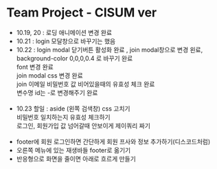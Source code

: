 # Team Project - CISUM ver

- 10.19, 20 : 로딩 애니메이션 변경 완료
- 10.21 : login 모달창으로 바꾸기는 했음
- 10.22 : login modal 닫기버튼 활성화 완료 , join modal창으로 변경 왼료,  
   background-color 0,0,0,0.4 로 바꾸기 완료  
   font 변경 완료  
   join modal css 변경 완료  
   join 이메일 비밀번호 값 비어있을때의 유효성 체크 완료  
   변수명 id는 -로 변경해주기 완료  
  <br/>
- 10.23 할일 : aside (왼쪽 검색창) css 고치기  
   비밀번호 일치하는지 유효성 체크하기  
   로그인, 회원가입 값 넘어갈때 안보이게 제이쿼리 짜기  
  <br/>
- footer에 회원 로그인하면 간단하게 회원 프사와 정보 추가하기(디스코드처럼)
- 오른쪽 메뉴에 있는 재생바들 footer로 옮기기
- 반응형으로 화면을 줄이면 아래로 흐르게 만들기
